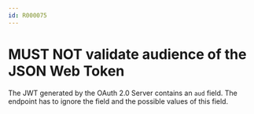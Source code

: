 ```yaml
---
id: R000075
---
```


# MUST NOT validate audience of the JSON Web Token

The JWT generated by the OAuth 2.0 Server contains an `aud` field.
The endpoint has to ignore the field and the possible values of this field.

